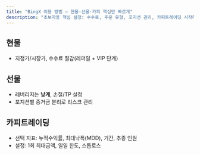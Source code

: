 ```yaml
---
title: "BingX 이용 방법 — 현물·선물·카피 핵심만 빠르게"
description: "초보자용 핵심 설정: 수수료, 주문 유형, 포지션 관리, 카피트레이딩 시작하기"
---
```


## 현물
- 지정가/시장가, 수수료 절감(레퍼럴 + VIP 단계)

## 선물
- 레버리지는 **낮게**, 손절/TP 설정  
- 포지션별 증거금 분리로 리스크 관리

## 카피트레이딩
- 선택 지표: 누적수익률, 최대낙폭(MDD), 기간, 추종 인원  
- 설정: 1회 최대금액, 일일 한도, 스톱로스
